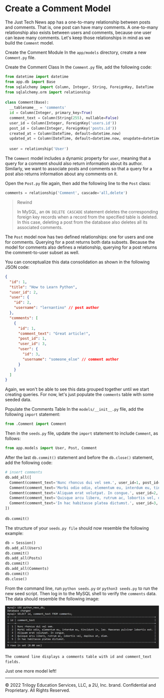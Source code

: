 # Create a Comment Model

The Just Tech News app has a one-to-many relationship between posts and comments. That is, one post can have many comments. A one-to-many relationship also exists between users and comments, because one user can leave many comments. Let's keep those relationships in mind as we build the `Comment` model.

Create the Comment Module
In the `app/models` directory, create a new `Comment.py` file.

Create the Comment Class
In the `Comment.py` file, add the following code:

```python
from datetime import datetime
from app.db import Base
from sqlalchemy import Column, Integer, String, ForeignKey, DateTime
from sqlalchemy.orm import relationship

class Comment(Base):
  __tablename__ = 'comments'
  id = Column(Integer, primary_key=True)
  comment_text = Column(String(255), nullable=False)
  user_id = Column(Integer, ForeignKey('users.id'))
  post_id = Column(Integer, ForeignKey('posts.id'))
  created_at = Column(DateTime, default=datetime.now)
  updated_at = Column(DateTime, default=datetime.now, onupdate=datetime.now)

  user = relationship('User')
```

The `Comment` model includes a dynamic property for `user`, meaning that a query for a comment should also return information about its author. Similarly, we want to associate posts and comments so that a query for a post also returns information about any comments on it.

Open the `Post.py` file again, then add the following line to the `Post` class:

```python
comments = relationship('Comment', cascade='all,delete')
```

> Rewind
>
> In MySQL, an `ON DELETE CASCADE` statement deletes the corresponding foreign key records when a record from the specified table is deleted. In this case, deleting a post from the database also deletes all its associated comments.

The `Post` model now has two defined relationships: one for users and one for comments. Querying for a post returns both data subsets. Because the model for comments also defines a relationship, querying for a post returns the comment-to-user subset as well.

You can conceptualize this data consolidation as shown in the following JSON code:

```json
{
  "id": 1,
  "title": "How to Learn Python",
  "user_id": 2,
  "user": {
    "id": 2,
    "username": "lernantino" // post author
  },
  "comments": [
    {
      "id": 1,
      "comment_text": "Great article!",
      "post_id": 1,
      "user_id": 3,
      "user": {
        "id": 3,
        "username": "someone_else" // comment author
      }
    }
  ]
}
```

Again, we won't be able to see this data grouped together until we start creating queries. For now, let's just populate the `comments` table with some seeded data.

Populate the Comments Table
In the `models/__init__.py` file, add the following `import` statement:

```python
from .Comment import Comment
```

Then in the `seeds.py` file, update the `import` statement to include `Comment`, as follows:

```python
from app.models import User, Post, Comment
```

After the last `db.commit()` statement and before the `db.close()` statement, add the following code:

```python
# insert comments
db.add_all([
  Comment(comment_text='Nunc rhoncus dui vel sem.', user_id=1, post_id=2),
  Comment(comment_text='Morbi odio odio, elementum eu, interdum eu, tincidunt in, leo. Maecenas pulvinar lobortis est.', user_id=1, post_id=3),
  Comment(comment_text='Aliquam erat volutpat. In congue.', user_id=2, post_id=1),
  Comment(comment_text='Quisque arcu libero, rutrum ac, lobortis vel, dapibus at, diam.', user_id=2, post_id=3),
  Comment(comment_text='In hac habitasse platea dictumst.', user_id=3, post_id=3)
])

db.commit()
```

The structure of your `seeds.py file` should now resemble the following example:

```python
db = Session()
db.add_all(Users)
db.commit()
db.add_all(Posts)
db.commit()
db.add_all(Comments)
db.commit()
db.close()
```

From the command line, run `python seeds.py` or `python3 seeds.py` to run the new seed script. Then log in to the MySQL shell to verify the `comments` data. The data should resemble the following image:

![](../Images/600-comment-table.png)

`The command line displays a comments table with id and comment_text fields.`

Just one more model left!

---
© 2022 Trilogy Education Services, LLC, a 2U, Inc. brand. Confidential and Proprietary. All Rights Reserved.
